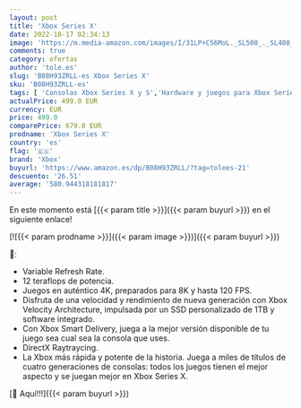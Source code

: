 ```yaml
---
layout: post
title: 'Xbox Series X'
date: 2022-10-17 02:34:13
image: 'https://m.media-amazon.com/images/I/31LP+C56MoL._SL500_._SL400_.jpg'
comments: true
category: ofertas
author: 'tole.es'
slug: 'B08H93ZRLL-es Xbox Series X'
sku: 'B08H93ZRLL-es'
tags: [ 'Consolas Xbox Series X y S','Hardware y juegos para Xbox Series X y S','Videojuegos','xbox','🇪🇸', ]
actualPrice: 499.0 EUR
currency: EUR
price: 499.0
comparePrice: 679.0 EUR
prodname: 'Xbox Series X'
country: 'es'
flag: '🇪🇸'
brand: 'Xbox'
buyurl: 'https://www.amazon.es/dp/B08H93ZRLL/?tag=tolees-21'
descuento: '26.51'
average: '580.944318181817'
---
```


En este momento está [{{< param title >}}]({{< param buyurl >}}) en el siguiente enlace!

[![{{< param prodname >}}]({{< param image >}})]({{< param buyurl >}})

🔎:

- Variable Refresh Rate.
- 12 teraflops de potencia.
- Juegos en auténtico 4K, preparados para 8K y hasta 120 FPS.
- Disfruta de una velocidad y rendimiento de nueva generación con Xbox Velocity Architecture, impulsada por un SSD personalizado de 1TB y software integrado.
- Con Xbox Smart Delivery, juega a la mejor versión disponible de tu juego sea cual sea la consola que uses.
- DirectX Raytraycing.
- La Xbox más rápida y potente de la historia. Juega a miles de títulos de cuatro generaciones de consolas: todos los juegos tienen el mejor aspecto y se juegan mejor en Xbox Series X.

[🛒 Aquí!!!]({{< param buyurl >}})
